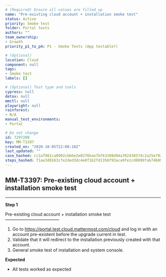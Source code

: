 ```yaml
---
# (Required) Ensure all values are filled up
name: "Pre-existing cloud account + installation smoke test"
status: Active
priority: Smoke test
folder: Portal tests
authors: ""
team_ownership: 
- Growth
priority_p1_to_p4: P1 - Smoke Tests (App testable?)

# (Optional)
location: Cloud
component: null
tags: 
- Smoke test
labels: []

# (Optional) Test type and tools
cypress: null
detox: null
mmctl: null
playwright: null
rainforest: 
- N/A
manual_test_environments: 
- Portal

# Do not change
id: 7297209
key: MM-T3397
created_on: "2020-10-05T22:08:18Z"
last_updated: ""
case_hashed: cc1af981ca0902cbb6e2e02f6bae7bf63308d94a702438574c2a25e792c180c285b5d5f0b00b319fa9ba2294541de757
steps_hashed: f1ae3d8163cfe2ded3dc4e0f1b2fd1358f93aca9fe1cd0099fab74b093912997f9a11f9225c84cdce45cfdebd072f456
---
```


<!-- (Auto-generated) Based on frontmatter's "key" and "name" -->

## MM-T3397: Pre-existing cloud account + installation smoke test

---

**Step 1**

Pre-existing cloud account + installation smoke test\
–––––––––––––––––––––––––

1. Go to <https://portal.test.cloud.mattermost.com/cloud> and log in with an account pre-existent before the upgrade current in test.
2. Validate that it will redirect to the installation previously created with that account.
3. General smoke test of installation and system console.

**Expected**

- All tests worked as expected
